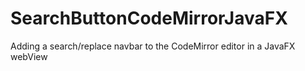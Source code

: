 # SearchButtonCodeMirrorJavaFX
Adding a search/replace navbar to the CodeMirror editor in a JavaFX webView
